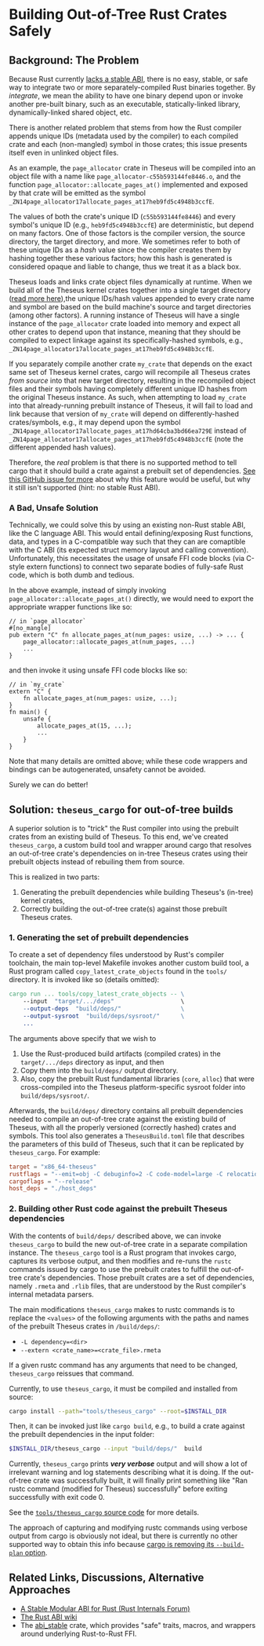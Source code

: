 # Building Out-of-Tree Rust Crates Safely


## Background: The Problem
Because Rust currently [lacks a stable ABI](https://slightknack.github.io/rust-abi-wiki/intro/intro.html), there is no easy, stable, or safe way to integrate two or more separately-compiled Rust binaries together. 
By *integrate*, we mean the ability to have one binary depend upon or invoke another pre-built binary, such as an executable, statically-linked library, dynamically-linked shared object, etc. 

There is another related problem that stems from how the Rust compiler appends unique IDs (metadata used by the compiler) to each compiled crate and each (non-mangled) symbol in those crates; this issue presents itself even in unlinked object files.

As an example, the `page_allocator` crate in Theseus will be compiled into an object file with a name like `page_allocator-c55b593144fe8446.o`, and the function `page_allocator::allocate_pages_at()` implemented and exposed by that crate will be emitted as the symbol `_ZN14page_allocator17allocate_pages_at17heb9fd5c4948b3ccfE`. 

The values of both the crate's unique ID (`c55b593144fe8446`) and every symbol's unique ID (e.g., `heb9fd5c4948b3ccfE`) are deterministic, but depend on many factors. 
One of those factors is the compiler version, the source directory, the target directory, and more. 
We sometimes refer to both of these unique IDs as a *hash* value since the compiler creates them by hashing together these various factors; how this hash is generated is considered opaque and liable to change, thus we treat it as a black box. 

Theseus loads and links crate object files dynamically at runtime. 
When we build all of the Theseus kernel crates together into a single target directory ([read more here](build_process.md#cargo)),the unique IDs/hash values appended to every crate name and symbol are based on the build machine's source and target directories (among other factors). 
A running instance of Theseus will have a single instance of the `page_allocator` crate loaded into memory and expect all other crates to depend upon that instance, meaning that they should be compiled to expect linkage against its specifically-hashed symbols, e.g., `_ZN14page_allocator17allocate_pages_at17heb9fd5c4948b3ccfE`.

If you separately compile another crate `my_crate` that depends on the exact same set of Theseus kernel crates, cargo will recompile all Theseus crates *from source* into that new target directory, resulting in the recompiled object files and their symbols having completely different unique ID hashes from the original Theseus instance. 
As such, when attempting to load `my_crate` into that already-running prebuilt instance of Theseus, it will fail to load and link because that version of `my_crate` will depend on differently-hashed crates/symbols, e.g., it may depend upon the symbol `_ZN14page_allocator17allocate_pages_at17hd64cba3bd66ea729E` instead of `_ZN14page_allocator17allocate_pages_at17heb9fd5c4948b3ccfE` (note the different appended hash values).

Therefore, the *real* problem is that there is no supported method to tell cargo that it should build a crate against a prebuilt set of dependencies. [See this GitHub issue for more](https://github.com/rust-lang/cargo/issues/1139) about why this feature would be useful, but why it still isn't supported (hint: no stable Rust ABI).


### A Bad, Unsafe Solution

Technically, we could solve this by using an existing non-Rust stable ABI, like the C language ABI. 
This would entail defining/exposing Rust functions, data, and types in a C-compatible way such that they can are comaptible with the C ABI (its expected struct memory layout and calling convention).
Unfortunately, this necessitates the usage of unsafe FFI code blocks (via C-style extern functions) to connect two separate bodies of fully-safe Rust code, which is both dumb and tedious. 

In the above example, instead of simply invoking `page_allocator::allocate_pages_at()` directly, we would need to export the appropriate wrapper functions like so:

```rust,no_run,no_playground
// in `page_allocator`
#[no_mangle]
pub extern "C" fn allocate_pages_at(num_pages: usize, ...) -> ... {
    page_allocator::allocate_pages_at(num_pages, ...)
    ...
}
```
and then invoke it using unsafe FFI code blocks like so:
```rust,no_run,no_playground
// in `my_crate` 
extern "C" {
    fn allocate_pages_at(num_pages: usize, ...);
}
fn main() {
    unsafe {
        allocate_pages_at(15, ...);
        ...
    }
}
```
Note that many details are omitted above; while these code wrappers and bindings can be autogenerated, unsafety cannot be avoided. 

Surely we can do better!


## Solution: `theseus_cargo` for out-of-tree builds

A superior solution is to "trick" the Rust compiler into using the prebuilt crates from an existing build of Theseus.
To this end, we've created `theseus_cargo`, a custom build tool and wrapper around cargo that resolves an out-of-tree crate's dependencies on in-tree Theseus crates using their prebuilt objects instead of rebuiling them from source.   

This is realized in two parts:
1. Generating the prebuilt dependencies while building Theseus's (in-tree) kernel crates,
2. Correctly building the out-of-tree crate(s) against those prebuilt Theseus crates. 


### 1. Generating the set of prebuilt dependencies

To create a set of dependency files understood by Rust's compiler toolchain, the main top-level Makefile invokes another custom build tool, a Rust program called `copy_latest_crate_objects` found in the `tools/` directory. 
It is invoked like so (details omitted):
```mk
cargo run ... tools/copy_latest_crate_objects -- \
    --input  "target/.../deps"                   \
    --output-deps  "build/deps/"                 \
    --output-sysroot  "build/deps/sysroot/"      \
    ...
```
The arguments above specify that we wish to
1. Use the Rust-produced build artifacts (compiled crates) in the `target/.../deps` directory as input, and then
2. Copy them into the `build/deps/` output directory.  
3. Also, copy the prebuilt Rust fundamental libraries (`core`, `alloc`) that were cross-compiled into the Theseus platform-specific sysroot folder into `build/deps/sysroot/`.

Afterwards, the `build/deps/` directory contains all prebuilt dependencies needed to compile an out-of-tree crate against the existing build of Theseus, with all the properly versioned (correctly hashed) crates and symbols.
This tool also generates a `TheseusBuild.toml` file that describes the parameters of this build of Theseus, such that it can be replicated by `theseus_cargo`. For example:
```toml
target = "x86_64-theseus"
rustflags = "--emit=obj -C debuginfo=2 -C code-model=large -C relocation-model=static -D unused-must-use -Z merge-functions=disabled -Z share-generics=no"
cargoflags = "--release"
host_deps = "./host_deps"
```


### 2. Building other Rust code against the prebuilt Theseus dependencies

With the contents of `build/deps/` described above, we can invoke `theseus_cargo` to build the new out-of-tree crate in a separate compilation instance. 
The `theseus_cargo` tool is a Rust program that invokes cargo, captures its verbose output, and then modifies and re-runs the `rustc` commands issued by cargo to use the prebuilt crates to fulfill the out-of-tree crate's dependencies. 
Those prebuilt crates are a set of dependencies, namely `.rmeta` and `.rlib` files, that are understood by the Rust compiler's internal metadata parsers.

The main modifications `theseus_cargo` makes to rustc commands is to replace the `<values>` of the following arguments with the paths and names of the prebuilt Theseus crates in `/build/deps/`:
* `-L dependency=<dir>`  
* `--extern <crate_name>=<crate_file>.rmeta`    

If a given rustc command has any arguments that need to be changed, `theseus_cargo` reissues that command.

Currently, to use `theseus_cargo`, it must be compiled and installed from source:
```sh
cargo install --path="tools/theseus_cargo" --root=$INSTALL_DIR
```

Then, it can be invoked just like `cargo build`, e.g., to build a crate against the prebuilt dependencies in the input folder:
```sh
$INSTALL_DIR/theseus_cargo --input "build/deps/"  build
```

Currently, `theseus_cargo` prints ***very verbose*** output and will show a lot of irrelevant warning and log statements describing what it is doing. If the out-of-tree crate was successfully built, it will finally print something like "Ran rustc command (modified for Theseus) successfully" before exiting successfully with exit code 0.

See the [`tools/theseus_cargo` source code](https://github.com/theseus-os/Theseus/blob/theseus_main/tools/theseus_cargo/src/main.rs) for more details.

The approach of capturing and modifying rustc commands using verbose output from cargo is obviously not ideal, but there is currently no other supported way to obtain this info because [cargo is removing its `--build-plan` option](https://github.com/rust-lang/cargo/issues/5579).


## Related Links, Discussions, Alternative Approaches

* [A Stable Modular ABI for Rust (Rust Internals Forum)](https://internals.rust-lang.org/t/a-stable-modular-abi-for-rust/12347/69)
* [The Rust ABI wiki](https://slightknack.github.io/rust-abi-wiki/)
* The [abi_stable](https://crates.io/crates/abi_stable) crate, which provides "safe" traits, macros, and wrappers around underlying Rust-to-Rust FFI.